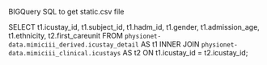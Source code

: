 BIGQuery SQL to get static.csv file

SELECT
  t1.icustay_id,
  t1.subject_id,
  t1.hadm_id,
  t1.gender,
  t1.admission_age,
  t1.ethnicity,
  t2.first_careunit
FROM
  `physionet-data.mimiciii_derived.icustay_detail` AS t1
INNER JOIN
  `physionet-data.mimiciii_clinical.icustays` AS t2
ON
  t1.icustay_id = t2.icustay_id;
